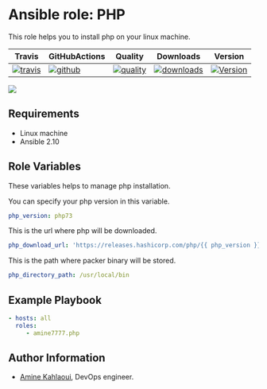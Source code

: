 Ansible role: PHP
=========

This role helps you to install php on your linux machine.


|Travis|GitHubActions|Quality|Downloads|Version|
|------|-------------|-------|---------|-------|
|[![travis](https://travis-ci.com/amine7777/ansible-role-php.svg?branch=master)](https://travis-ci.com/amine7777/ansible-role-php)|[![github](https://github.com/amine7777/ansible-role-php/workflows/CI/badge.svg)](https://github.com/amine7777/ansible-role-php/actions)|[![quality](https://img.shields.io/ansible/quality/50498)](https://galaxy.ansible.com/amine7777/php)|[![downloads](https://img.shields.io/ansible/role/d/50498)](https://galaxy.ansible.com/amine7777/php)|[![Version](https://img.shields.io/github/release/amine7777/ansible-role-php.svg)](https://github.com/amine7777/ansible-role-php/releases/)|

![](php.jpg)

Requirements
------------
- Linux machine
- Ansible 2.10

Role Variables
--------------
These variables helps to manage php installation.

You can specify your php version in this variable.
```yaml
php_version: php73
```
This is the url where php will be downloaded.
```yaml
php_download_url: 'https://releases.hashicorp.com/php/{{ php_version }}/php_{{ php_version }}_linux_{{ php_arch }}.zip'
```
This is the path where packer binary will be stored.
```yaml
php_directory_path: /usr/local/bin
```

Example Playbook
----------------

```yaml
- hosts: all
  roles:
     - amine7777.php
```


Author Information
------------------

- [Amine Kahlaoui](https://github.com/amine7777), DevOps engineer.
